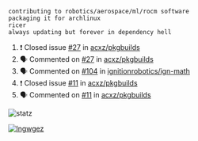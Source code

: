 ```
contributing to robotics/aerospace/ml/rocm software
packaging it for archlinux
ricer
always updating but forever in dependency hell
```

<!--START_SECTION:activity-->
1. ❗️ Closed issue [#27](https://github.com//acxz/pkgbuilds/issues/27) in [acxz/pkgbuilds](https://github.com//acxz/pkgbuilds)
2. 🗣 Commented on [#27](https://github.com//acxz/pkgbuilds/issues/27) in [acxz/pkgbuilds](https://github.com//acxz/pkgbuilds)
3. 🗣 Commented on [#104](https://github.com//ignitionrobotics/ign-math/issues/104) in [ignitionrobotics/ign-math](https://github.com//ignitionrobotics/ign-math)
4. ❗️ Closed issue [#11](https://github.com//acxz/pkgbuilds/issues/11) in [acxz/pkgbuilds](https://github.com//acxz/pkgbuilds)
5. 🗣 Commented on [#11](https://github.com//acxz/pkgbuilds/issues/11) in [acxz/pkgbuilds](https://github.com//acxz/pkgbuilds)
<!--END_SECTION:activity-->


![statz](https://github-readme-stats.vercel.app/api?username=acxz&include_all_commits=true&show_icons=true)

[![lngwgez](https://github-readme-stats.vercel.app/api/top-langs/?username=acxz&layout=compact)](https://github.com/acxz/github-readme-stats)


<!--
**acxz/acxz** is a ✨ _special_ ✨ repository because its `README.md` (this file) appears on your GitHub profile.

Here are some ideas to get you started:

- 🔭 I’m currently working on ...
- 🌱 I’m currently learning ...
- 👯 I’m looking to collaborate on ...
- 🤔 I’m looking for help with ...
- 💬 Ask me about ...
- 📫 How to reach me: ...
- 😄 Pronouns: ...
- ⚡ Fun fact: ...
-->
